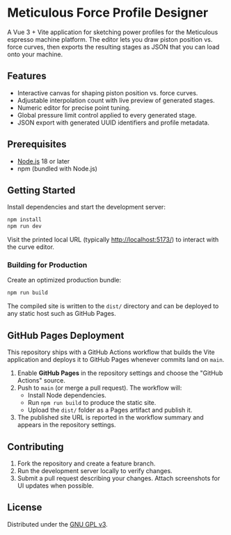 # Meticulous Force Profile Designer

A Vue 3 + Vite application for sketching power profiles for the Meticulous espresso machine platform. The editor lets you draw piston position vs. force curves, then exports the resulting stages as JSON that you can load onto your machine.

## Features
- Interactive canvas for shaping piston position vs. force curves.
- Adjustable interpolation count with live preview of generated stages.
- Numeric editor for precise point tuning.
- Global pressure limit control applied to every generated stage.
- JSON export with generated UUID identifiers and profile metadata.

## Prerequisites
- [Node.js](https://nodejs.org/) 18 or later
- npm (bundled with Node.js)

## Getting Started
Install dependencies and start the development server:

```bash
npm install
npm run dev
```

Visit the printed local URL (typically <http://localhost:5173/>) to interact with the curve editor.

### Building for Production
Create an optimized production bundle:

```bash
npm run build
```

The compiled site is written to the `dist/` directory and can be deployed to any static host such as GitHub Pages.

## GitHub Pages Deployment
This repository ships with a GitHub Actions workflow that builds the Vite application and deploys it to GitHub Pages whenever commits land on `main`.

1. Enable **GitHub Pages** in the repository settings and choose the "GitHub Actions" source.
2. Push to `main` (or merge a pull request). The workflow will:
   - Install Node dependencies.
   - Run `npm run build` to produce the static site.
   - Upload the `dist/` folder as a Pages artifact and publish it.
3. The published site URL is reported in the workflow summary and appears in the repository settings.

## Contributing
1. Fork the repository and create a feature branch.
2. Run the development server locally to verify changes.
3. Submit a pull request describing your changes. Attach screenshots for UI updates when possible.

## License
Distributed under the [GNU GPL v3](./LICENSE).
